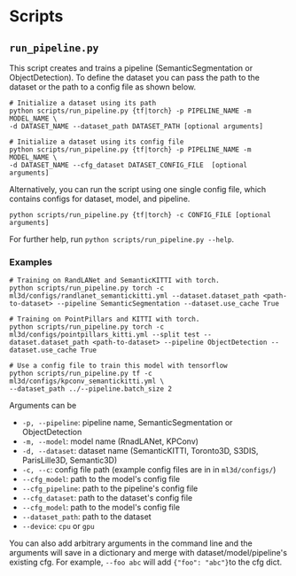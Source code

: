# Scripts

## `run_pipeline.py`

This script creates and trains a pipeline (SemanticSegmentation or ObjectDetection).
To define the dataset you can pass the path to the dataset or the path to a
config file as shown below.

```shell
# Initialize a dataset using its path
python scripts/run_pipeline.py {tf|torch} -p PIPELINE_NAME -m MODEL_NAME \
-d DATASET_NAME --dataset_path DATASET_PATH [optional arguments]

# Initialize a dataset using its config file
python scripts/run_pipeline.py {tf|torch} -p PIPELINE_NAME -m MODEL_NAME \
-d DATASET_NAME --cfg_dataset DATASET_CONFIG_FILE  [optional arguments]

```
Alternatively, you can run the script using one single config file, which 
contains configs for dataset, model, and pipeline.
```shell
python scripts/run_pipeline.py {tf|torch} -c CONFIG_FILE [optional arguments]
```
For further help, run `python scripts/run_pipeline.py --help`.
### Examples

```shell
# Training on RandLANet and SemanticKITTI with torch.
python scripts/run_pipeline.py torch -c ml3d/configs/randlanet_semantickitti.yml --dataset.dataset_path <path-to-dataset> --pipeline SemanticSegmentation --dataset.use_cache True

# Training on PointPillars and KITTI with torch.
python scripts/run_pipeline.py torch -c ml3d/configs/pointpillars_kitti.yml --split test --dataset.dataset_path <path-to-dataset> --pipeline ObjectDetection --dataset.use_cache True

# Use a config file to train this model with tensorflow
python scripts/run_pipeline.py tf -c ml3d/configs/kpconv_semantickitti.yml \
--dataset_path ../--pipeline.batch_size 2

```

Arguments can be
- `-p, --pipeline`: pipeline name, SemanticSegmentation or ObjectDetection
- `-m, --model`: model name (RnadLANet, KPConv)
- `-d, --dataset`: dataset name (SemanticKITTI, Toronto3D, S3DIS, ParisLille3D, Semantic3D)
- `-c, --c`: config file path (example config files are in in `ml3d/configs/`)
- `--cfg_model`: path to the model's config file
- `--cfg_pipeline`: path to the pipeline's config file
- `--cfg_dataset`: path to the dataset's config file
- `--cfg_model`: path to the model's config file
- `--dataset_path`: path to the dataset
- `--device`: `cpu` or `gpu`

You can also add arbitrary arguments in the command line and the arguments will
save in a dictionary and merge with dataset/model/pipeline's existing cfg.
For example, `--foo abc` will add `{"foo": "abc"}`to the cfg dict.
